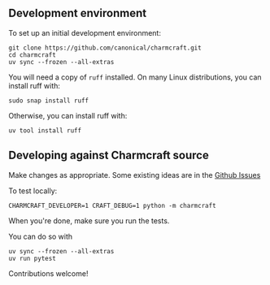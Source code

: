 ## Development environment

To set up an initial development environment:

    git clone https://github.com/canonical/charmcraft.git
    cd charmcraft
    uv sync --frozen --all-extras

You will need a copy of `ruff` installed. On many Linux distributions, you
can install ruff with:

    sudo snap install ruff

Otherwise, you can install ruff with:

    uv tool install ruff


## Developing against Charmcraft source

Make changes as appropriate. Some existing ideas are in the
[Github Issues](https://github.com/canonical/charmcraft/issues)

To test locally:

    CHARMCRAFT_DEVELOPER=1 CRAFT_DEBUG=1 python -m charmcraft

When you're done, make sure you run the tests.

You can do so with

    uv sync --frozen --all-extras
    uv run pytest

Contributions welcome!
